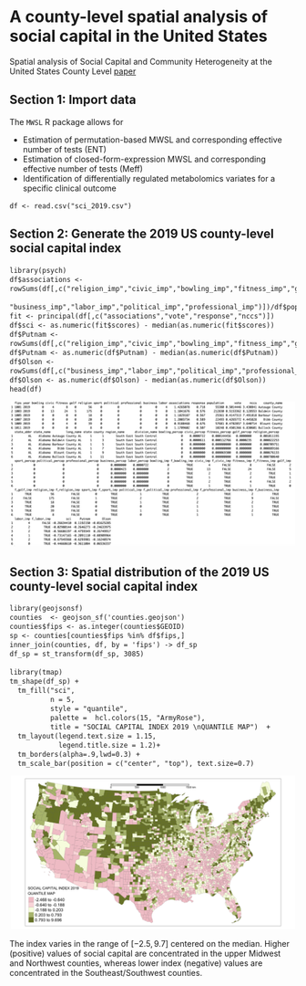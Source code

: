 # A county-level spatial analysis of social capital in the United States
Spatial analysis of Social Capital and Community Heterogeneity at the United States County Level
[paper](xx) 


## Section 1: Import data

The `MWSL` R package allows for 
* Estimation of permutation-based MWSL and corresponding effective number of tests (ENT)
* Estimation of closed-form-expression MWSL and corresponding effective number of tests (Meff)
* Identification of differentially regulated metabolomics variates for a specific clinical outcome

```
df <- read.csv("sci_2019.csv")
```


## Section 2: Generate the 2019 US county-level social capital index

```
library(psych)
df$associations <- rowSums(df[,c("religion_imp","civic_imp","bowling_imp","fitness_imp","golf_imp","sport_imp",
                                 "business_imp","labor_imp","political_imp","professional_imp")])/df$population*10000/10
fit <- principal(df[,c("associations","vote","response","nccs")])
df$sci <- as.numeric(fit$scores) - median(as.numeric(fit$scores))
df$Putnam <- rowSums(df[,c("religion_imp","civic_imp","bowling_imp","fitness_imp","golf_imp","sport_imp")])/df$population*10000/6
df$Putnam <- as.numeric(df$Putnam) - median(as.numeric(df$Putnam))
df$Olson <- rowSums(df[,c("business_imp","labor_imp","political_imp","professional_imp")])/df$population*10000/4
df$Olson <- as.numeric(df$Olson) - median(as.numeric(df$Olson))
head(df)
```
<p align="center">
<img width="500" src="./headdf.png">
</p>

## Section 3: Spatial distribution of the 2019 US county-level social capital index

```
library(geojsonsf)
counties  <- geojson_sf('counties.geojson')
counties$fips <- as.integer(counties$GEOID)
sp <- counties[counties$fips %in% df$fips,]
inner_join(counties, df, by = 'fips') -> df_sp 
df_sp = st_transform(df_sp, 3085)

library(tmap)
tm_shape(df_sp) + 
  tm_fill("sci",
          n = 5,
          style = "quantile",
          palette =  hcl.colors(15, "ArmyRose"),
          title = "SOCIAL CAPITAL INDEX 2019 \nQUANTILE MAP")  +
  tm_layout(legend.text.size = 1.15,
            legend.title.size = 1.2)+
  tm_borders(alpha=.9,lwd=0.3) +
  tm_scale_bar(position = c("center", "top"), text.size=0.7) 
```

<p align="center">
<img width="500" src="./sci.png">
</p>

The index varies in the range of $[-2.5,9.7]$ centered on the median. Higher (positive) values of social capital
are concentrated in the upper Midwest and Northwest counties, whereas lower index (negative) values are concentrated in the Southeast/Southwest counties.
